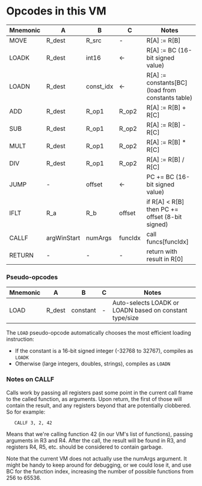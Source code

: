 # Opcodes in this VM

| Mnemonic | A | B | C | Notes |
| --- | --- | --- | --- | --- |
| MOVE | R_dest | R_src | - | R[A] := R[B] |
| LOADK | R_dest | int16 | ← | R[A] := BC (16-bit signed value) |
| LOADN | R_dest | const_idx | ← | R[A] := constants[BC] (load from constants table) |
| ADD | R_dest | R_op1 | R_op2 | R[A] := R[B] + R[C] |
| SUB | R_dest | R_op1 | R_op2 | R[A] := R[B] - R[C] |
| MULT | R_dest | R_op1 | R_op2 | R[A] := R[B] * R[C] |
| DIV | R_dest | R_op1 | R_op2 | R[A] := R[B] / R[C] |
| JUMP | - | offset | ←| PC += BC (16-bit signed value) |
| IFLT | R_a | R_b | offset | if R[A] < R[B] then PC += offset (8-bit signed) |
| CALLF | argWinStart | numArgs | funcIdx | call funcs[funcIdx] |
| RETURN | - | - | - | return with result in R[0]

### Pseudo-opcodes

| Mnemonic | A | B | C | Notes |
| --- | --- | --- | --- | --- |
| LOAD | R_dest | constant | - | Auto-selects LOADK or LOADN based on constant type/size |

The `LOAD` pseudo-opcode automatically chooses the most efficient loading instruction:
- If the constant is a 16-bit signed integer (-32768 to 32767), compiles as `LOADK`
- Otherwise (large integers, doubles, strings), compiles as `LOADN`

### Notes on CALLF

Calls work by passing all registers past some point in the current call frame to the called function, as arguments.  Upon return, the first of those will contain the result, and any registers beyond that are potentially clobbered.  So for example:

```
   CALLF 3, 2, 42
```
Means that we're calling function 42 (in our VM's list of functions), passing arguments in R3 and R4.  After the call, the result will be found in R3, and registers R4, R5, etc. should be considered to contain garbage.

Note that the current VM does not actually use the numArgs argument.  It might be handy to keep around for debugging, or we could lose it, and use BC for the function index, increasing the number of possible functions from 256 to 65536.
